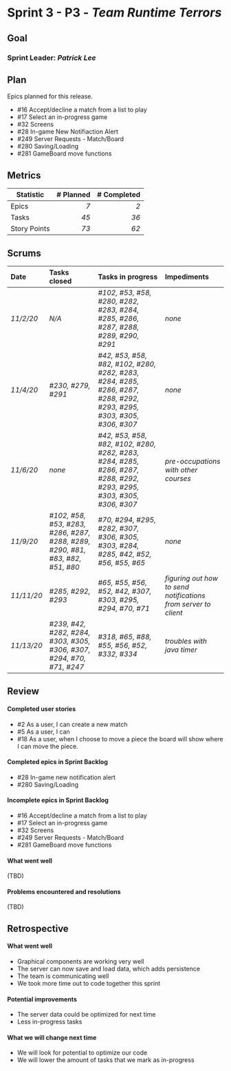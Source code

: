 # Sprint 3 - P3 - *Team Runtime Terrors*

## Goal

### Sprint Leader: *Patrick Lee*
## Plan

Epics planned for this release.

* #16 Accept/decline a match from a list to play 
* #17 Select an in-progress game
* #32 Screens
* #28 In-game New Notifiaction Alert
* #249 Server Requests - Match/Board
* #280 Saving/Loading
* #281 GameBoard move functions


## Metrics

| Statistic | # Planned | # Completed |
| --- | ---: | ---: |
| Epics | *7* | *2* |
| Tasks |  *45*   | *36* | 
| Story Points |  *73*  | *62* | 


## Scrums

| Date | Tasks closed  | Tasks in progress | Impediments |
| :--- | :--- | :--- | :--- |
| *11/2/20* | *N/A* | *#102, #53, #58, #280, #282, #283, #284, #285, #286, #287, #288, #289, #290, #291* | *none* |
| *11/4/20* | *#230, #279, #291* | *#42, #53, #58, #82, #102, #280, #282, #283, #284, #285, #286, #287, #288, #292, #293, #295, #303, #305, #306, #307* | *none* |
| *11/6/20* | *none* | *#42, #53, #58, #82, #102, #280, #282, #283, #284, #285, #286, #287, #288, #292, #293, #295, #303, #305, #306, #307* | *pre-occupations with other courses* |
| *11/9/20* | *#102, #58, #53, #283, #286, #287, #288, #289, #290, #81, #83, #82, #51, #80* | *#70, #294, #295, #282, #307, #306, #305, #303, #284, #285, #42, #52, #56, #55, #65* | *none* |
| *11/11/20* | *#285, #292, #293* | *#65, #55, #56, #52, #42, #307, #303, #295, #294, #70, #71* | *figuring out how to send notifications from server to client* |
| *11/13/20* | *#239, #42, #282, #284, #303, #305, #306, #307, #294, #70, #71, #247* | *#318, #65, #88, #55, #56, #52, #332, #334* | *troubles with java timer* |

## Review

#### Completed user stories
* #2 As a user, I can create a new match
* #5 As a user, I can 
* #18 As a user, when I choose to move a piece the board will show where I can move the piece.

#### Completed epics in Sprint Backlog 
* #28 In-game new notification alert
* #280 Saving/Loading

#### Incomplete epics in Sprint Backlog 
* #16 Accept/decline a match from a list to play
* #17 Select an in-progress game
* #32 Screens
* #249 Server Requests - Match/Board
* #281 GameBoard move functions

#### What went well
(TBD)

#### Problems encountered and resolutions
(TBD)

## Retrospective

#### What went well
* Graphical components are working very well
* The server can now save and load data, which adds persistence
* The team is communicating well
* We took more time out to code together this sprint

#### Potential improvements
* The server data could be optimized for next time
* Less in-progress tasks

#### What we will change next time
* We will look for potential to optimize our code
* We will lower the amount of tasks that we mark as in-progress
